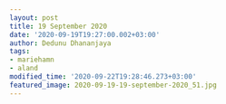```yaml
---
layout: post
title: 19 September 2020
date: '2020-09-19T19:27:00.002+03:00'
author: Dedunu Dhananjaya
tags:
- mariehamn
- aland
modified_time: '2020-09-22T19:28:46.273+03:00'
featured_image: 2020-09-19-19-september-2020_51.jpg
---
```

